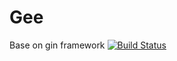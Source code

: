 # Gee
Base on gin framework
<a href="https://travis-ci.org/goapt/gee"><img src="https://travis-ci.org/goapt/gee.svg" alt="Build Status"></a>